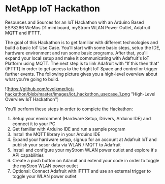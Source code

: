 # NetApp IoT Hackathon
Resources and Sources for an IoT Hackathon with an Arduino Based ESP8266 WeMos D1 mini board, myStrom WLAN Power Outlet, Adafruit MQTT and IFTTT.

The goal of this Hackathon is to get familiar with different technologies and build a basic IoT Use Case. You'll start with some basic steps, setup the IDE, hardware environment and run some basic programs. After that, you'll expand your local setup and make it communicating with Adafruit's IoT Platform using MQTT. The next step is to link Adafruit with "If this then that" (IFTTT) in order to get access to the bright IoT Space and control or trigger further events. The following picture gives you a high-level overview about what you're going to build.

!(https://github.com/cvolkmer/iot-hackathon/blob/master/images/iot_hackathon_usecase_1.png "High-Level Overview IoT Hackathon")

You'll perform these steps in order to complete the Hackathon:
1. Setup your environment (Hardware Setup, Drivers, Arduino IDE) and connect it to your PC
2. Get familiar with Arduino IDE and run a sample program
3. Install the MQTT library in your Arduino IDE
4. Expand your hardware setup, signup for an account at Adafruit IoT and publish your sesor data via WLAN / MQTT to Adafruit
5. Install and configure your myStrom WLAN power outlet and explore it's API capabilities
6. Create a push button on Adaruit and extend your code in order to toggle the myStron WLAN power outlet
7. Optional: Connect Adafruit with IFTTT and use an external trigger to toggle your WLAN power outlet 
